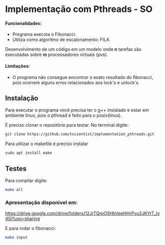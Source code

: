 #  Implementação com Pthreads - SO


#### Funcionalidades:

- Programa executa o Fibonacci.
- Utiliza como algoritmo de escalonamento: FILA

Desenvolvimento de um código em um modelo onde **n** tarefas são executadas sobre **m** processadores virtuais (pvs).

#### Limitações:
- O programa não consegue encontrar o exato resultado do fibonacci, pois ocorrem alguns erros relacionados aos lock's e unlock's.

## Instalação

Para executar o programa você precisa ter o g++ instalado e estar em ambiente linux, pois o pthread é feito para o posix(linux).

É preciso clonar o repositório para testar. No terminal digite: 

```sh
git clone https://github.com/tscientist/implementation_pthreads.git
```
Para utilizar o makefile é preciso instalar 
```sh
sudo apt install make
```

## Testes

Para compilar digite: 

```sh
make all
```

### Apresentação disponivel em:

https://drive.google.com/drive/folders/12JrTQrpO5HbVeeHHrPvu2JKYrT_Iv4Si?usp=sharing

E para rodar o fibonacci: 

```sh
make input
```


